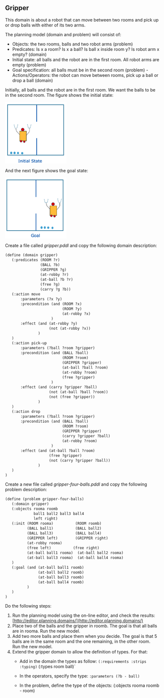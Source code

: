 ## Gripper

This domain is about a robot that can move between two rooms and pick up or drop balls with either of its two arms. 

The planning model (domain and problem) will consist of:
 -  Objects: the two rooms, balls and two robot arms (problem)
 -   Predicates: Is x a room? Is x a ball? Is ball x inside room y? Is
   robot arm x empty? (domain)
   -    Initial state: all balls and the robot are in the first room. All
   robot arms are empty (problem)
   -    Goal specification: all balls must be in the second room (problem)
    -   Actions/Operators: the robot can move between rooms, pick up a ball or drop a ball (domain)

Initially, all balls and the robot are in the first room. We want the balls to be in the second room. The figure shows the initial state:

<img align="center" src="gripper-i.png" width="200">

And the next figure shows the goal state:

<img align="center" src="gripper-g.png" width="200">

Create a file called *gripper.pddl* and copy the following domain description:
```
(define (domain gripper)
   (:predicates (ROOM ?r)
                (BALL ?b)
                (GRIPPER ?g)
                (at-robby ?r)
                (at-ball ?b ?r)
                (free ?g)
                (carry ?g ?b))
   (:action move
       :parameters (?x ?y)
       :precondition (and (ROOM ?x)
                          (ROOM ?y)
                          (at-robby ?x)
                     )
       :effect (and (at-robby ?y)
                    (not (at-robby ?x))
               )
   )
   (:action pick-up
       :parameters (?ball ?room ?gripper)
       :precondition (and (BALL ?ball)
                          (ROOM ?room)
                          (GRIPPER ?gripper)
                          (at-ball ?ball ?room)
                          (at-robby ?room)
                          (free ?gripper)
                     )
       :effect (and (carry ?gripper ?ball)
                    (not (at-ball ?ball ?room)) 
                    (not (free ?gripper))
               )
   )
   (:action drop
       :parameters (?ball ?room ?gripper)
       :precondition (and (BALL ?ball)
                          (ROOM ?room)
                          (GRIPPER ?gripper)
                          (carry ?gripper ?ball)
                          (at-robby ?room)
                     )
       :effect (and (at-ball ?ball ?room)
                    (free ?gripper)
                    (not (carry ?gripper ?ball))
               )
   )
)
```
Create a new file called *gripper-four-balls.pddl* and copy the following problem description:
```
(define (problem gripper-four-balls)
   (:domain gripper)
   (:objects rooma roomb
             ball1 ball2 ball3 ball4
             left right)
   (:init (ROOM rooma)          (ROOM roomb)
          (BALL ball1)          (BALL ball2)
          (BALL ball3)          (BALL ball4)
          (GRIPPER left)        (GRIPPER right)
          (at-robby rooma)
          (free left)          (free right)
          (at-ball ball1 rooma)  (at-ball ball2 rooma)
          (at-ball ball3 rooma)  (at-ball ball4 rooma)
   )
   (:goal (and (at-ball ball1 roomb)
               (at-ball ball2 roomb)
               (at-ball ball3 roomb)
               (at-ball ball4 roomb)
          )
   )
)
```
Do the following steps:
 1. Run the planning model using the on-line editor, and check the results:
 [http://editor.planning.domains/](http://editor.planning.domains/)
 2.  Place two of the balls and the gripper in roomb. The goal is that all balls are in rooma. Run the new model.
 3. Add two more balls and place them when you decide. The goal is that 5 balls are in the same room and the one remaining, in the other room. Run the new model.
 4. Extend the gripper domain to allow the definition of types. For that:
    - Add in the domain the types as follow: 
      `(:requirements :strips :typing)` 
       (:types room ball)` 
    - In the operators, specify the type:
       `:parameters (?b - ball)`
   
    - In the problem, define the type of the objects:
    (:objects rooma roomb - room)


